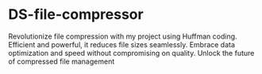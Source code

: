# DS-file-compressor
Revolutionize file compression with my project using Huffman coding. Efficient and powerful, it reduces file sizes seamlessly. Embrace data optimization and speed without compromising on quality. Unlock the future of compressed file management
